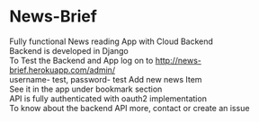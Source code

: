 # News-Brief
Fully functional News reading App with Cloud Backend  
Backend is developed in Django  
To Test the Backend and App log on to http://news-brief.herokuapp.com/admin/  
username- test, password- test  Add new news Item  
See it in the app under bookmark section  
API is fully authenticated with oauth2 implementation  
To know about the backend API more, contact or create an issue
